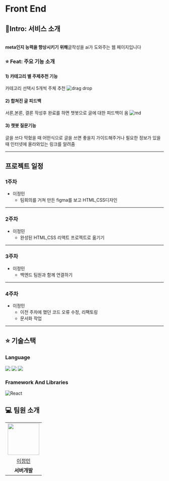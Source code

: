 # Front End

## 🚀Intro: 서비스 소개
<br/>
<strong>meta인지 능력을 향상시키기 위해</strong>글작성을 ai가 도와주는 웹 페이지입니다<br/>


### ⭐️ Feat: 주요 기능 소개

#### 1) 카테고리 별 주제추천 기능
카테고리 선택시 5개씩 주체 추천
![drag drop](https://github.com/The-Dark-Nights/front-end/assets/96166174/229cd22f-bfd4-4684-9ffb-8c0daecab9b2)

#### 2) 합쳐진 글 피드백
서론,본론, 결론 작성후 완료를 하면 챗봇으로 글에 대한 피드백이 옴
![md](https://github.com/The-Dark-Nights/front-end/assets/96166174/d62db665-e4e3-4637-889e-5e78aa1d2ed7)



#### 3) 챗봇 질문기능
글을 쓰다 막혔을 때 어떤식으로 글을 쓰면 좋을지 가이드해주거나 필요한 정보가 있을 때 인터넷에 올라와있는 링크를 알려줌

***







## 프로젝트 일정
### 1주차
- 이정민
    - 팀회의를 거쳐 만든 figma를 보고 HTML,CSS디자인 
*** 
### 2주차
- 이정민
    - 완성된 HTML,CSS 리액트 프로젝트로 옮기기

***

### 3주차
- 이정민
  - 백엔드 팀원과 함께 연결하기

***
### 4주차
- 이정민
  - 이전 주차에 했던 코드 오류 수정, 리팩토링
  - 문서화 작업

***

## ⭐️ 기술스택
### Language
<img src="https://img.shields.io/badge/html-007396?style=for-the-badge&logo=html&logoColor=white"> 
<img src="https://img.shields.io/badge/css-007396?style=for-the-badge&logo=css&logoColor=white"> 
<img src="https://img.shields.io/badge/javascript-007396?style=for-the-badge&logo=javascript&logoColor=white"> 

### Framework And Libraries
![React](https://img.shields.io/static/v1?style=for-the-badge&message=React&color=6DB33F&logo=React&logoColor=FFFFFF&label=)







## 💻 팀원 소개

<table>
  <tr>
    <td align="center"><img src="https://avatars.githubusercontent.com/u/96166174?v=4" width="100" height="100"/></td>   
  </tr>

  <tr> 
    <td align="center"><a href="https://github.com/max0901" target='_blank'>이정민</a></td>
  </tr>

  <tr>
    <td align="center"><b>서버개발</b></td> 
  </tr>
</table>

<br>



<br>

